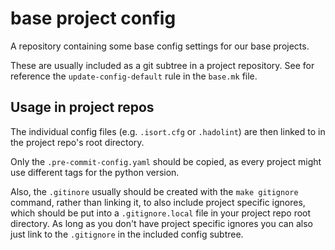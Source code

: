 # base project config

A repository containing some base config settings for our base projects.

These are usually included as a git subtree in a project repository.
See for reference the `update-config-default` rule in the `base.mk` file.

## Usage in project repos

The individual config files (e.g. `.isort.cfg` or `.hadolint`) are then
linked to in the project repo's root directory.

Only the `.pre-commit-config.yaml`
should be copied, as every project might use different tags for the python
version.

Also, the `.gitinore` usually should be created with the `make gitignore`
command, rather than linking it, to also include project specific ignores,
which should be put into a `.gitignore.local` file in your project repo
root directory. As long as you don't have project specific ignores you can
also just link to the `.gitignore` in the included config subtree.
